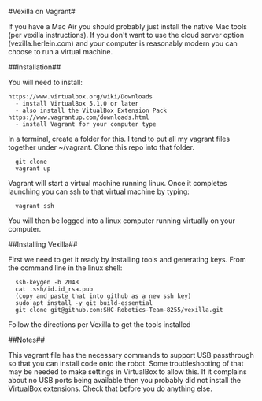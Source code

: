 #Vexilla on Vagrant#

If you have a Mac Air you should probably just install the native Mac
tools (per vexilla instructions).  If you don't want to use the cloud
server option (vexilla.herlein.com) and your computer is reasonably
modern you can choose to run a virtual machine.

##Installation##

You will need to install:

    https://www.virtualbox.org/wiki/Downloads
      - install VirtualBox 5.1.0 or later
      - also install the VitualBox Extension Pack
    https://www.vagrantup.com/downloads.html
      - install Vagrant for your computer type

In a terminal, create a folder for this.  I tend to put all my vagrant
files together under ~/vagrant.  Clone this repo into that folder.

      git clone 
      vagrant up

Vagrant will start a virtual machine running linux.  Once it completes
launching you can ssh to that virtual machine by typing:

      vagrant ssh

You will then be logged into a linux computer running virtually on
your computer.

##Installing Vexilla##

First we need to get it ready by installing tools and generating
keys.  From the command line in the linux shell:

      ssh-keygen -b 2048
      cat .ssh/id.id_rsa.pub
      (copy and paste that into github as a new ssh key)
      sudo apt install -y git build-essential
      git clone git@github.com:SHC-Robotics-Team-8255/vexilla.git

Follow the directions per Vexilla to get the tools installed

##Notes##

This vagrant file has the necessary commands to support USB
passthrough so that you can install code onto the robot.  Some
troubleshooting of that may be needed to make settings in VirtualBox
to allow this.  If it complains about no USB ports being available
then you probably did not install the VirtualBox extensions.  Check
that before you do anything else.

